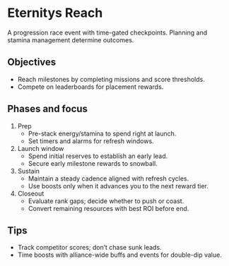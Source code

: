 # Eternitys Reach

A progression race event with time-gated checkpoints. Planning and stamina management determine outcomes.

## Objectives
- Reach milestones by completing missions and score thresholds.
- Compete on leaderboards for placement rewards.

## Phases and focus
1. Prep
   - Pre-stack energy/stamina to spend right at launch.
   - Set timers and alarms for refresh windows.
2. Launch window
   - Spend initial reserves to establish an early lead.
   - Secure early milestone rewards to snowball.
3. Sustain
   - Maintain a steady cadence aligned with refresh cycles.
   - Use boosts only when it advances you to the next reward tier.
4. Closeout
   - Evaluate rank gaps; decide whether to push or coast.
   - Convert remaining resources with best ROI before end.

## Tips
- Track competitor scores; don’t chase sunk leads.
- Time boosts with alliance-wide buffs and events for double-dip value.

